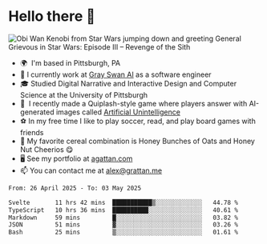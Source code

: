<!--
**GameDog9988/GameDog9988** is a ✨ _special_ ✨ repository because its `README.md` (this file) appears on your GitHub profile.

Here are some ideas to get you started:

- 🔭 I’m currently working on ...
- 🌱 I’m currently learning ...
- 👯 I’m looking to collaborate on ...
- 🤔 I’m looking for help with ...
- 💬 Ask me about ...
- 📫 How to reach me: ...
- 😄 Pronouns: ...
- ⚡ Fun fact: ...
-->



Hello there 👋
==================================

![Obi Wan Kenobi from Star Wars jumping down and greeting General Grievous in Star Wars: Episode III – Revenge of the Sith](https://github.com/agrattan0820/agrattan0820/assets/51346343/689e56eb-29be-46a5-a079-28ea727b5f7e)


- 🌍  I'm based in Pittsburgh, PA
- 🦢  I currently work at [Gray Swan AI](https://www.grayswan.ai) as a software engineer
- 🎓  Studied Digital Narrative and Interactive Design and Computer Science at the University of Pittsburgh
- 👾  I recently made a Quiplash-style game where players answer with AI-generated images called [Artificial Unintelligence](https://github.com/agrattan0820/artificial-unintelligence)
- ⚽  In my free time I like to play soccer, read, and play board games with friends
- 🥣  My favorite cereal combination is Honey Bunches of Oats and Honey Nut Cheerios 😋
- 🖥️  See my portfolio at [agattan.com](http://agrattan.com/)
- 📫  You can contact me at [alex@grattan.me](mailto:alex@grattan.me)

<!--START_SECTION:waka-->

```txt
From: 26 April 2025 - To: 03 May 2025

Svelte       11 hrs 42 mins  ███████████▒░░░░░░░░░░░░░   44.78 %
TypeScript   10 hrs 36 mins  ██████████░░░░░░░░░░░░░░░   40.61 %
Markdown     59 mins         █░░░░░░░░░░░░░░░░░░░░░░░░   03.82 %
JSON         51 mins         ▓░░░░░░░░░░░░░░░░░░░░░░░░   03.26 %
Bash         25 mins         ▒░░░░░░░░░░░░░░░░░░░░░░░░   01.61 %
```

<!--END_SECTION:waka-->
